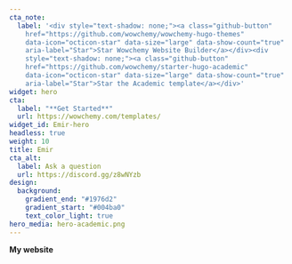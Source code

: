 ```yaml
---
cta_note:
  label: '<div style="text-shadow: none;"><a class="github-button"
    href="https://github.com/wowchemy/wowchemy-hugo-themes"
    data-icon="octicon-star" data-size="large" data-show-count="true"
    aria-label="Star">Star Wowchemy Website Builder</a></div><div
    style="text-shadow: none;"><a class="github-button"
    href="https://github.com/wowchemy/starter-hugo-academic"
    data-icon="octicon-star" data-size="large" data-show-count="true"
    aria-label="Star">Star the Academic template</a></div>'
widget: hero
cta:
  label: "**Get Started**"
  url: https://wowchemy.com/templates/
widget_id: Emir-hero
headless: true
weight: 10
title: Emir
cta_alt:
  label: Ask a question
  url: https://discord.gg/z8wNYzb
design:
  background:
    gradient_end: "#1976d2"
    gradient_start: "#004ba0"
    text_color_light: true
hero_media: hero-academic.png
---
```

**My website**

<div class="mb-3"></div>
<!--GitHub Button JS-->
<script async defer src="https://buttons.github.io/buttons.js"></script>